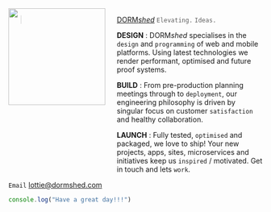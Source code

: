 <img src="http://dormshed.com/static/img/shed.svg" align="left" width="192px" height="192px" />
<img align="left" width="0" height="320px" hspace=10/>

> [DORM*shed*](http://dormshed.com) `Elevating.` `Ideas.`


**DESIGN** : DORM*shed* specialises in the `design` and `programming` of web and mobile platforms. Using latest technologies we render performant, optimised and future proof systems.


**BUILD** : From pre-production planning meetings through to `deployment`, our engineering philosophy is driven by singular focus on customer `satisfaction` and healthy collaboration.


**LAUNCH** : Fully tested, `optimised` and packaged, we love to ship! Your new projects, apps, sites, microservices and initiatives keep us `inspired` / motivated. Get in touch and lets `work`.

`Email` <a href="mailto:lottie@dormshed.com">lottie@dormshed.com</a>

```Javascript
console.log("Have a great day!!!")
```
